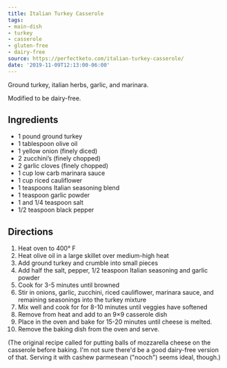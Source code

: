 ```yaml
---
title: Italian Turkey Casserole
tags:
- main-dish
- turkey
- casserole
- gluten-free
- dairy-free
source: https://perfectketo.com/italian-turkey-casserole/
date: '2019-11-09T12:13:00-06:00'
---
```

Ground turkey, italian herbs, garlic, and marinara.

Modified to be dairy-free.


## Ingredients

- 1 pound ground turkey
- 1 tablespoon olive oil
- 1 yellow onion (finely diced)
- 2 zucchini’s (finely chopped)
- 2 garlic cloves (finely chopped)
- 1 cup low carb marinara sauce
- 1 cup riced cauliflower
- 1 teaspoons Italian seasoning blend
- 1 teaspoon garlic powder
- 1 and 1/4  teaspoon salt
- 1/2 teaspoon black pepper

## Directions

1. Heat oven to 400° F
2. Heat olive oil in a large skillet over medium-high heat
3. Add ground turkey and crumble into small pieces
4. Add half the salt, pepper, 1/2 teaspoon Italian seasoning and garlic powder
5. Cook for 3-5 minutes until browned
6. Stir in onions, garlic, zucchini, riced cauliflower, marinara sauce, and remaining seasonings into the turkey mixture
7. Mix well and cook for for 8-10 minutes until veggies have softened
8. Remove from heat and add to an 9×9 casserole dish
10. Place in the oven and bake for 15-20 minutes until cheese is melted.
11. Remove the baking dish from the oven and serve.

(The original recipe called for putting balls of mozzarella cheese on the casserole before baking. I'm not sure there'd be a good dairy-free version of that. Serving it with cashew parmesean ("nooch") seems ideal, though.)
